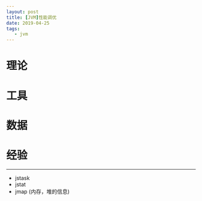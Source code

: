 ```yaml
---
layout: post
title: [JVM]性能调优
date: 2019-04-25
tags:
   - jvm
---
```

# 理论
# 工具
# 数据
# 经验


----
 - jstask
 - jstat
 - jmap (内存，堆的信息)
